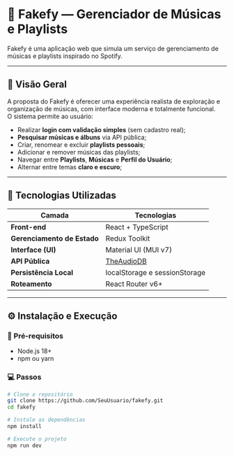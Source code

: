 # 🎵 Fakefy — Gerenciador de Músicas e Playlists

Fakefy é uma aplicação web que simula um serviço de gerenciamento de músicas e playlists inspirado no Spotify.  

---

## 🚀 Visão Geral

A proposta do Fakefy é oferecer uma experiência realista de exploração e organização de músicas, com interface moderna e totalmente funcional.  
O sistema permite ao usuário:

- Realizar **login com validação simples** (sem cadastro real);
- **Pesquisar músicas e álbuns** via API pública;
- Criar, renomear e excluir **playlists pessoais**;
- Adicionar e remover músicas das playlists;
- Navegar entre **Playlists**, **Músicas** e **Perfil do Usuário**;
- Alternar entre temas **claro e escuro**;

---

## 🧱 Tecnologias Utilizadas

| Camada | Tecnologias |
|--------|--------------|
| **Front-end** | React + TypeScript |
| **Gerenciamento de Estado** | Redux Toolkit |
| **Interface (UI)** | Material UI (MUI v7) |
| **API Pública** | [TheAudioDB](https://www.theaudiodb.com/) |
| **Persistência Local** | localStorage e sessionStorage |
| **Roteamento** | React Router v6+ |

---

## ⚙️ Instalação e Execução

### 🔧 Pré-requisitos
- Node.js 18+
- npm ou yarn

### 💻 Passos

```bash
# Clone o repositório
git clone https://github.com/SeuUsuario/fakefy.git
cd fakefy

# Instale as dependências
npm install

# Execute o projeto
npm run dev